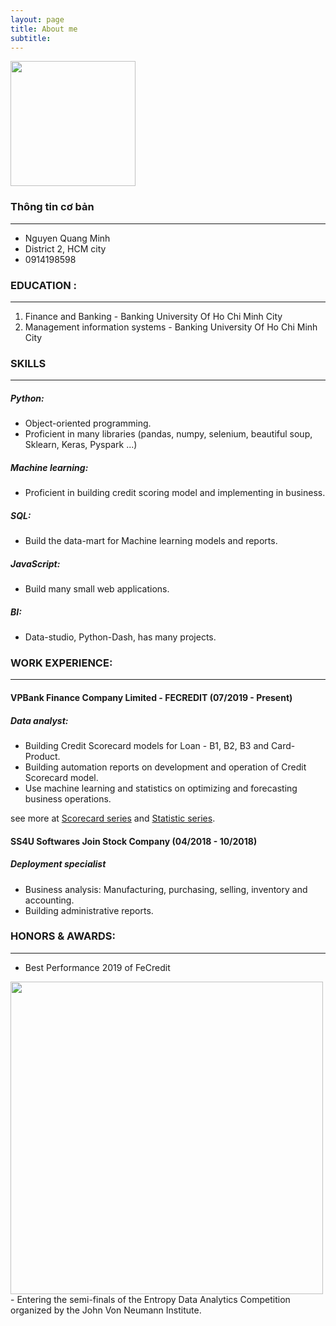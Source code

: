 ```yaml
---
layout: page
title: About me
subtitle: 
---
```

    
<img src="https://raw.githubusercontent.com/minmax49/minmax49.github.io/master/img/me.jpg" width="200" text-align="center"/>


### Thông tin cơ bản
-----------------
- Nguyen Quang Minh         
- District 2, HCM city
- 0914198598


### EDUCATION : 
-----------------
1. Finance and Banking - Banking University Of Ho Chi Minh City
2. Management information systems - Banking University Of Ho Chi Minh City


### SKILLS
-----------------
##### Python:
- Object-oriented programming. 
- Proficient in many libraries (pandas, numpy, selenium, beautiful soup, Sklearn, Keras, Pyspark ...)
    
##### Machine learning:
- Proficient in building credit scoring model and implementing in business.
    
##### SQL:
- Build the data-mart for Machine learning models and reports.
    
##### JavaScript:
- Build many small web applications.
    
##### BI: 
- Data-studio, Python-Dash, has many projects.


### WORK EXPERIENCE:
-----------------
#### VPBank Finance Company Limited - FECREDIT (07/2019 - Present)    

##### Data analyst: 
- Building Credit Scorecard models for Loan - B1, B2, B3 and Card-Product.
- Building automation reports on development and operation of Credit Scorecard model.
- Use machine learning and statistics on optimizing and forecasting business operations.

see more at <a href="https://minmax49.github.io/2019-12-22-Credit-score-chapter-0/"> Scorecard series</a> and <a href="https://minmax49.github.io/Statistic/"> Statistic series</a>.

#### SS4U Softwares Join Stock Company (04/2018 - 10/2018)

##### Deployment specialist
- Business analysis: Manufacturing, purchasing, selling, inventory and accounting.
- Building administrative reports.



### HONORS & AWARDS:
-----------------
-   Best Performance 2019 of FeCredit
<img src="https://raw.githubusercontent.com/minmax49/minmax49.github.io/master/img/bang.jpg" width="500" />
- Entering the semi-finals of the Entropy Data Analytics Competition organized by the John Von Neumann Institute.    


